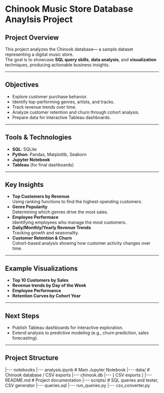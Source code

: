 # Chinook Music Store Database Anaylsis Project

## Project Overview
This project analyzes the Chinook database— a sample dataset representing a digital music store.  
The goal is to showcase **SQL query skills**, **data analysis**, and **visualization** techniques, producing actionable business insights.

---

## Objectives
- Explore customer purchase behavior.
- Identify top-performing genres, artists, and tracks.
- Track revenue trends over time.
- Analyze customer retention and churn through cohort analysis.
- Prepare data for interactive Tableau dashboards.

---

## Tools & Technologies
- **SQL**: SQLite
- **Python**: Pandas, Matplotlib, Seaborn
- **Jupyter Notebook**
- **Tableau** (for final dashboards)

---

## Key Insights
- **Top Customers by Revenue**  
  Using ranking functions to find the highest-spending customers.
- **Genre Popularity**  
  Determining which genres drive the most sales.
- **Employee Performace**  
  Identifying employees who manage the most customers.
- **Daily/Monthly/Yearly Revenue Trends**  
  Tracking growth and seasonality.
- **Customer Retention & Churn**  
  Cohort-based analysis showing how customer activity changes over time.

---

## Example Visualizations
- **Top 10 Customers by Sales**
- **Revenue trends by Day of the Week**
- **Employee Performance**
- **Retention Curves by Cohort Year**

---

## Next Steps
- Publish Tableau dashboards for interactive exploration.
- Extend analysis to predictive modeling (e.g., churn prediction, sales forecasting).

---

## Project Structure
|--- notebooks
    |--- analysis.ipynb # Main Jupyter Notebook
|--- data/ # Chinook database / CSV exports
    |--- chinook.db
    |--- [ CSV exports ]
|--- README.md # Project documentation
|--- scripts/ # SQL queries and tester, CSV generator
    |--- queries.sql
    |--- run_queries.py
    |--- csv_converter.py